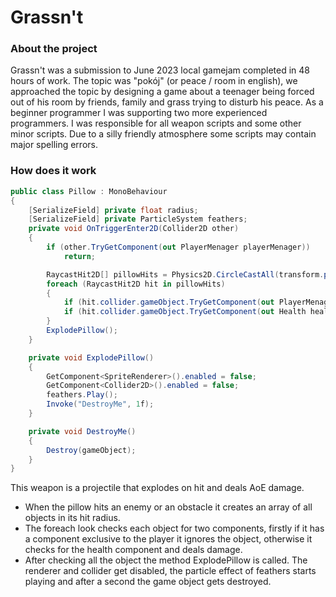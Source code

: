 # Grassn't

### About the project
Grassn't was a submission to June 2023 local gamejam completed in 48 hours of work. The topic was "pokój" (or peace / room in english), we approached the topic by designing a game about a teenager being forced out of his room by friends, family and grass trying to disturb his peace. 
As a beginner programmer I was supporting two more experienced programmers. I was responsible for all weapon scripts and some other minor scripts. 
Due to a silly friendly atmosphere some scripts may contain major spelling errors.

### How does it work
```csharp
public class Pillow : MonoBehaviour
{
    [SerializeField] private float radius;
    [SerializeField] private ParticleSystem feathers;
    private void OnTriggerEnter2D(Collider2D other)
    {
        if (other.TryGetComponent(out PlayerMenager playerMenager))
            return;

        RaycastHit2D[] pillowHits = Physics2D.CircleCastAll(transform.position, radius, Vector3.forward);
        foreach (RaycastHit2D hit in pillowHits)
        {
            if (hit.collider.gameObject.TryGetComponent(out PlayerMenager menager)) continue;
            if (hit.collider.gameObject.TryGetComponent(out Health health)) health.Damage();
        }
        ExplodePillow();
    }

    private void ExplodePillow()
    {
        GetComponent<SpriteRenderer>().enabled = false;
        GetComponent<Collider2D>().enabled = false;
        feathers.Play();
        Invoke("DestroyMe", 1f);
    }

    private void DestroyMe()
    {
        Destroy(gameObject);
    }
}
```

This weapon is a projectile that explodes on hit and deals AoE damage. 
- When the pillow hits an enemy or an obstacle it creates an array of all objects in its hit radius.
- The foreach look checks each object for two components, firstly if it has a component exclusive to the player it ignores the object, otherwise it checks for the health component and deals damage.
- After checking all the object the method ExplodePillow is called. The renderer and collider get disabled, the particle effect of feathers starts playing and after a second the game object gets destroyed.
